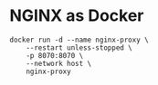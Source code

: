 # NGINX as Docker

```
docker run -d --name nginx-proxy \
    --restart unless-stopped \
    -p 8070:8070 \
    --network host \
    nginx-proxy
```

